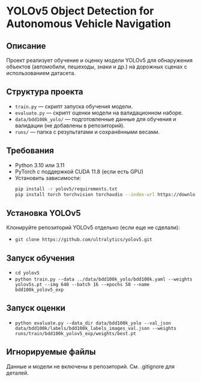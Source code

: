 # YOLOv5 Object Detection for Autonomous Vehicle Navigation

## Описание
Проект реализует обучение и оценку модели YOLOv5 для обнаружения объектов (автомобили, пешеходы, знаки и др.) на дорожных сценах с использованием датасета.

## Структура проекта
- `train.py` — скрипт запуска обучения модели.
- `evaluate.py` — скрипт оценки модели на валидационном наборе.
- `data/bdd100k_yolo/` — подготовленные данные для обучения и валидации (не добавлены в репозиторий).
- `runs/` — папка с результатами и сохранёнными весами.

## Требования
- Python 3.10 или 3.11
- PyTorch с поддержкой CUDA 11.8 (если есть GPU)
- Установить зависимости:
  ```bash
  pip install -r yolov5/requirements.txt
  pip install torch torchvision torchaudio --index-url https://download.pytorch.org/whl/cu118

## Установка YOLOv5
Клонируйте репозиторий YOLOv5 отдельно (если еще не сделали):
- `git clone https://github.com/ultralytics/yolov5.git`

## Запуск обучения
- `cd yolov5`
- `python train.py --data ../data/bdd100k_yolo/bdd100k.yaml --weights yolov5s.pt --img 640 --batch 16 --epochs 50 --name bdd100k_yolov5_exp`

## Запуск оценки
- `python evaluate.py --data_dir data/bdd100k_yolo --val_json data/bdd100k/labels/bdd100k_labels_images_val.json --weights runs/train/bdd100k_yolov5_exp/weights/best.pt`

## Игнорируемые файлы
Данные и модели не включены в репозиторий. См. .gitignore для деталей.
